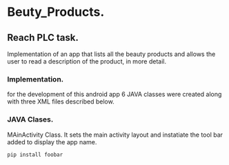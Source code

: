 # Beuty_Products.
## Reach PLC task.
Implementation of an app that lists all the beauty products and allows the user to read a description of the product, in more detail.
### Implementation.
for the development of this android app 6 JAVA classes were created along with three XML files described below.
### JAVA Clases.
MAinActivity Class.
It sets the main activity layout and instatiate the tool bar added to display the app name.
```bash
pip install foobar
```
